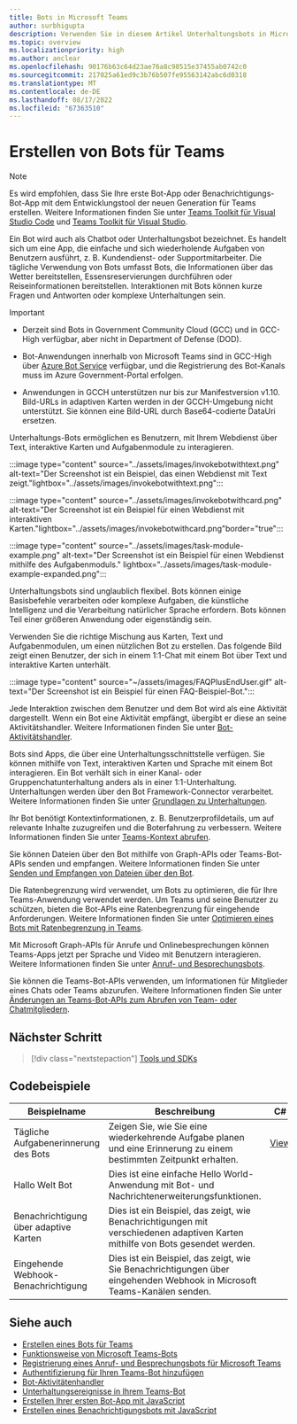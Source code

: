 ```yaml
---
title: Bots in Microsoft Teams
author: surbhigupta
description: Verwenden Sie in diesem Artikel Unterhaltungsbots in Microsoft Teams, um Dateien freizugeben, proaktive Benachrichtigungen zu senden, interaktive Karten zu senden, Anrufe zu tätigen, Bot-Befehl aufzurufen, IVR.
ms.topic: overview
ms.localizationpriority: high
ms.author: anclear
ms.openlocfilehash: 90176b63c64d23ae76a8c98515e37455ab0742c0
ms.sourcegitcommit: 217025a61ed9c3b76b507fe95563142abc6d0318
ms.translationtype: MT
ms.contentlocale: de-DE
ms.lasthandoff: 08/17/2022
ms.locfileid: "67363510"
---
```

# <a name="build-bots-for-teams"></a>Erstellen von Bots für Teams

> [!NOTE]
> Es wird empfohlen, dass Sie Ihre erste Bot-App oder Benachrichtigungs-Bot-App mit dem Entwicklungstool der neuen Generation für Teams erstellen. Weitere Informationen finden Sie unter [Teams Toolkit für Visual Studio Code](../toolkit/teams-toolkit-fundamentals.md) und [Teams Toolkit für Visual Studio](../toolkit/teams-toolkit-overview-visual-studio.md).

Ein Bot wird auch als Chatbot oder Unterhaltungsbot bezeichnet. Es handelt sich um eine App, die einfache und sich wiederholende Aufgaben von Benutzern ausführt, z. B. Kundendienst- oder Supportmitarbeiter. Die tägliche Verwendung von Bots umfasst Bots, die Informationen über das Wetter bereitstellen, Essensreservierungen durchführen oder Reiseinformationen bereitstellen. Interaktionen mit Bots können kurze Fragen und Antworten oder komplexe Unterhaltungen sein.

> [!IMPORTANT]
>
> * Derzeit sind Bots in Government Community Cloud (GCC) und in GCC-High verfügbar, aber nicht in Department of Defense (DOD).
>
> * Bot-Anwendungen innerhalb von Microsoft Teams sind in GCC-High über [Azure Bot Service](/azure/bot-service/how-to-deploy-gov-cloud-high) verfügbar, und die Registrierung des Bot-Kanals muss im Azure Government-Portal erfolgen.
>
> * Anwendungen in GCCH unterstützen nur bis zur Manifestversion v1.10. Bild-URLs in adaptiven Karten werden in der GCCH-Umgebung nicht unterstützt. Sie können eine Bild-URL durch Base64-codierte DataUri ersetzen.

Unterhaltungs-Bots ermöglichen es Benutzern, mit Ihrem Webdienst über Text, interaktive Karten und Aufgabenmodule zu interagieren.

:::image type="content" source="../assets/images/invokebotwithtext.png" alt-text="Der Screenshot ist ein Beispiel, das einen Webdienst mit Text zeigt."lightbox="../assets/images/invokebotwithtext.png":::

:::image type="content" source="../assets/images/invokebotwithcard.png" alt-text="Der Screenshot ist ein Beispiel für einen Webdienst mit interaktiven Karten."lightbox="../assets/images/invokebotwithcard.png"border="true":::

:::image type="content" source="../assets/images/task-module-example.png" alt-text="Der Screenshot ist ein Beispiel für einen Webdienst mithilfe des Aufgabenmoduls." lightbox="../assets/images/task-module-example-expanded.png":::

Unterhaltungsbots sind unglaublich flexibel. Bots können einige Basisbefehle verarbeiten oder komplexe Aufgaben, die künstliche Intelligenz und die Verarbeitung natürlicher Sprache erfordern. Bots können Teil einer größeren Anwendung oder eigenständig sein.

Verwenden Sie die richtige Mischung aus Karten, Text und Aufgabenmodulen, um einen nützlichen Bot zu erstellen. Das folgende Bild zeigt einen Benutzer, der sich in einem 1:1-Chat mit einem Bot über Text und interaktive Karten unterhält.

:::image type="content" source="~/assets/images/FAQPlusEndUser.gif" alt-text="Der Screenshot ist ein Beispiel für einen FAQ-Beispiel-Bot.":::

Jede Interaktion zwischen dem Benutzer und dem Bot wird als eine Aktivität dargestellt. Wenn ein Bot eine Aktivität empfängt, übergibt er diese an seine Aktivitätshandler. Weitere Informationen finden Sie unter [Bot-Aktivitätshandler](~/bots/bot-basics.md).

Bots sind Apps, die über eine Unterhaltungsschnittstelle verfügen. Sie können mithilfe von Text, interaktiven Karten und Sprache mit einem Bot interagieren. Ein Bot verhält sich in einer Kanal- oder Gruppenchatunterhaltung anders als in einer 1:1-Unterhaltung. Unterhaltungen werden über den Bot Framework-Connector verarbeitet. Weitere Informationen finden Sie unter [Grundlagen zu Unterhaltungen](~/bots/how-to/conversations/conversation-basics.md).

Ihr Bot benötigt Kontextinformationen, z. B. Benutzerprofildetails, um auf relevante Inhalte zuzugreifen und die Boterfahrung zu verbessern. Weitere Informationen finden Sie unter [Teams-Kontext abrufen](~/bots/how-to/get-teams-context.md).

Sie können Dateien über den Bot mithilfe von Graph-APIs oder Teams-Bot-APIs senden und empfangen. Weitere Informationen finden Sie unter [Senden und Empfangen von Dateien über den Bot](~/bots/how-to/bots-filesv4.md).

Die Ratenbegrenzung wird verwendet, um Bots zu optimieren, die für Ihre Teams-Anwendung verwendet werden. Um Teams und seine Benutzer zu schützen, bieten die Bot-APIs eine Ratenbegrenzung für eingehende Anforderungen. Weitere Informationen finden Sie unter [Optimieren eines Bots mit Ratenbegrenzung in Teams](~/bots/how-to/rate-limit.md).

Mit Microsoft Graph-APIs für Anrufe und Onlinebesprechungen können Teams-Apps jetzt per Sprache und Video mit Benutzern interagieren. Weitere Informationen finden Sie unter [Anruf- und Besprechungsbots](~/bots/calls-and-meetings/calls-meetings-bots-overview.md).

Sie können die Teams-Bot-APIs verwenden, um Informationen für Mitglieder eines Chats oder Teams abzurufen. Weitere Informationen finden Sie unter [Änderungen an Teams-Bot-APIs zum Abrufen von Team- oder Chatmitgliedern](~/resources/team-chat-member-api-changes.md).

<!--- TBD: For quick scanning, see if the above information can be itemized as a list.
--->

## <a name="next-step"></a>Nächster Schritt

> [!div class="nextstepaction"]
> [Tools und SDKs](~/bots/bot-features.md)

## <a name="code-samples"></a>Codebeispiele

|Beispielname | Beschreibung | C# | Node.js |
|----------------|-----------------|--------------|--------------|
| Tägliche Aufgabenerinnerung des Bots| Zeigen Sie, wie Sie eine wiederkehrende Aufgabe planen und eine Erinnerung zu einem bestimmten Zeitpunkt erhalten. | [View](https://github.com/OfficeDev/Microsoft-Teams-Samples/tree/main/samples/bot-daily-task-reminder/csharp) | [View](https://github.com/OfficeDev/Microsoft-Teams-Samples/tree/main/samples/bot-daily-task-reminder/nodejs) |
| Hallo Welt Bot | Dies ist eine einfache Hello World-Anwendung mit Bot- und Nachrichtenerweiterungsfunktionen. |  | [Anzeigen](https://github.com/OfficeDev/TeamsFx-Samples/tree/v1.0.0/hello-world-bot) |
| Benachrichtigung über adaptive Karten | Dies ist ein Beispiel, das zeigt, wie Benachrichtigungen mit verschiedenen adaptiven Karten mithilfe von Bots gesendet werden. |  | [Anzeigen](https://github.com/OfficeDev/TeamsFx-Samples/tree/v1.0.0/adaptive-card-notification) |
| Eingehende Webhook-Benachrichtigung | Dies ist ein Beispiel, das zeigt, wie Sie Benachrichtigungen über eingehenden Webhook in Microsoft Teams-Kanälen senden. |  | [Anzeigen](https://github.com/OfficeDev/TeamsFx-Samples/tree/v1.0.0/incoming-webhook-notification) |

## <a name="see-also"></a>Siehe auch

* [Erstellen eines Bots für Teams](../resources/bot-v3/bots-create.md)
* [Funktionsweise von Microsoft Teams-Bots](/azure/bot-service/bot-builder-basics-teams)
* [Registrierung eines Anruf- und Besprechungsbots für Microsoft Teams](~/bots/calls-and-meetings/registering-calling-bot.md)
* [Authentifizierung für Ihren Teams-Bot hinzufügen](~/bots/how-to/authentication/add-authentication.md)
* [Bot-Aktivitätenhandler](~/bots/bot-basics.md)
* [Unterhaltungsereignisse in Ihrem Teams-Bot](~/bots/how-to/conversations/subscribe-to-conversation-events.md)
* [Erstellen Ihrer ersten Bot-App mit JavaScript](../sbs-gs-bot.yml)
* [Erstellen eines Benachrichtigungsbots mit JavaScript](../sbs-gs-notificationbot.yml)
